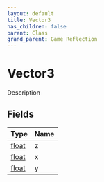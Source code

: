 ```yaml
---
layout: default
title: Vector3
has_children: false
parent: Class
grand_parent: Game Reflection
---
```

# Vector3
Description 

## Fields

| Type | Name |
|:-------------|:--------------|
| [float](/docs/game-reflection/components/float) | z |
| [float](/docs/game-reflection/components/float) | x |
| [float](/docs/game-reflection/components/float) | y |

